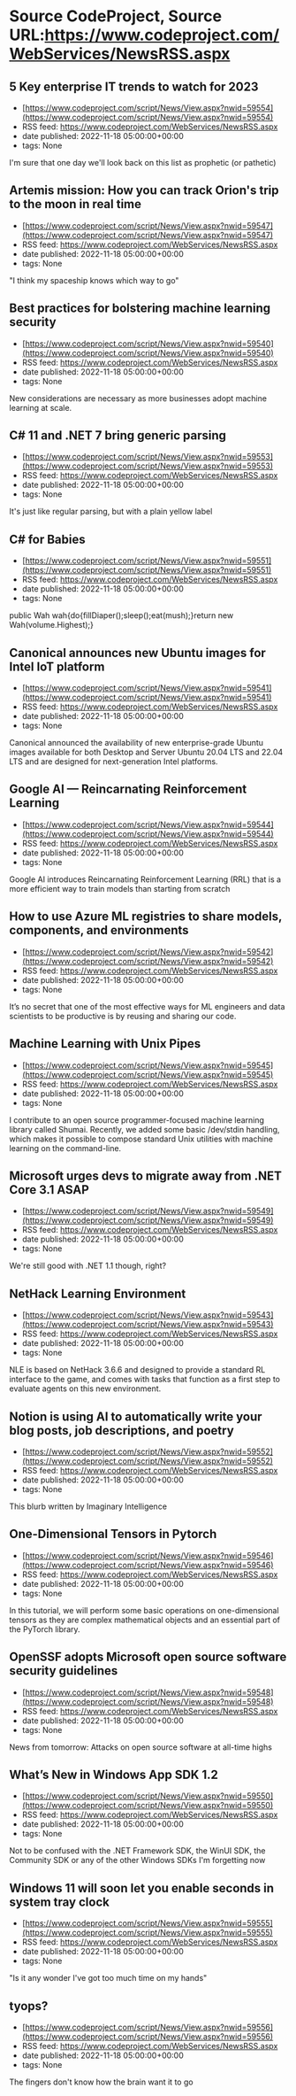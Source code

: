 # Source CodeProject, Source URL:https://www.codeproject.com/WebServices/NewsRSS.aspx

## 5 Key enterprise IT trends to watch for 2023
 - [https://www.codeproject.com/script/News/View.aspx?nwid=59554](https://www.codeproject.com/script/News/View.aspx?nwid=59554)
 - RSS feed: https://www.codeproject.com/WebServices/NewsRSS.aspx
 - date published: 2022-11-18 05:00:00+00:00
 - tags: None

I'm sure that one day we'll look back on this list as prophetic (or pathetic)

## Artemis mission: How you can track Orion's trip to the moon in real time
 - [https://www.codeproject.com/script/News/View.aspx?nwid=59547](https://www.codeproject.com/script/News/View.aspx?nwid=59547)
 - RSS feed: https://www.codeproject.com/WebServices/NewsRSS.aspx
 - date published: 2022-11-18 05:00:00+00:00
 - tags: None

"I think my spaceship knows which way to go"

## Best practices for bolstering machine learning security
 - [https://www.codeproject.com/script/News/View.aspx?nwid=59540](https://www.codeproject.com/script/News/View.aspx?nwid=59540)
 - RSS feed: https://www.codeproject.com/WebServices/NewsRSS.aspx
 - date published: 2022-11-18 05:00:00+00:00
 - tags: None

New considerations are necessary as more businesses adopt machine learning at scale.

## C# 11 and .NET 7 bring generic parsing
 - [https://www.codeproject.com/script/News/View.aspx?nwid=59553](https://www.codeproject.com/script/News/View.aspx?nwid=59553)
 - RSS feed: https://www.codeproject.com/WebServices/NewsRSS.aspx
 - date published: 2022-11-18 05:00:00+00:00
 - tags: None

It's just like regular parsing, but with a plain yellow label

## C# for Babies
 - [https://www.codeproject.com/script/News/View.aspx?nwid=59551](https://www.codeproject.com/script/News/View.aspx?nwid=59551)
 - RSS feed: https://www.codeproject.com/WebServices/NewsRSS.aspx
 - date published: 2022-11-18 05:00:00+00:00
 - tags: None

public Wah wah{do{fillDiaper();sleep();eat(mush);}return new Wah(volume.Highest);}

## Canonical announces new Ubuntu images for Intel IoT platform
 - [https://www.codeproject.com/script/News/View.aspx?nwid=59541](https://www.codeproject.com/script/News/View.aspx?nwid=59541)
 - RSS feed: https://www.codeproject.com/WebServices/NewsRSS.aspx
 - date published: 2022-11-18 05:00:00+00:00
 - tags: None

Canonical announced the availability of new enterprise-grade Ubuntu images available for both Desktop and Server Ubuntu 20.04 LTS and 22.04 LTS and are designed for next-generation Intel platforms.

## Google AI — Reincarnating Reinforcement Learning
 - [https://www.codeproject.com/script/News/View.aspx?nwid=59544](https://www.codeproject.com/script/News/View.aspx?nwid=59544)
 - RSS feed: https://www.codeproject.com/WebServices/NewsRSS.aspx
 - date published: 2022-11-18 05:00:00+00:00
 - tags: None

Google AI introduces Reincarnating Reinforcement Learning (RRL) that is a more efficient way to train models than starting from scratch

## How to use Azure ML registries to share models, components, and environments
 - [https://www.codeproject.com/script/News/View.aspx?nwid=59542](https://www.codeproject.com/script/News/View.aspx?nwid=59542)
 - RSS feed: https://www.codeproject.com/WebServices/NewsRSS.aspx
 - date published: 2022-11-18 05:00:00+00:00
 - tags: None

It’s no secret that one of the most effective ways for ML engineers and data scientists to be productive is by reusing and sharing our code.

## Machine Learning with Unix Pipes
 - [https://www.codeproject.com/script/News/View.aspx?nwid=59545](https://www.codeproject.com/script/News/View.aspx?nwid=59545)
 - RSS feed: https://www.codeproject.com/WebServices/NewsRSS.aspx
 - date published: 2022-11-18 05:00:00+00:00
 - tags: None

I contribute to an open source programmer-focused machine learning library called Shumai. Recently, we added some basic /dev/stdin handling, which makes it possible to compose standard Unix utilities with machine learning on the command-line.

## Microsoft urges devs to migrate away from .NET Core 3.1 ASAP
 - [https://www.codeproject.com/script/News/View.aspx?nwid=59549](https://www.codeproject.com/script/News/View.aspx?nwid=59549)
 - RSS feed: https://www.codeproject.com/WebServices/NewsRSS.aspx
 - date published: 2022-11-18 05:00:00+00:00
 - tags: None

We're still good with .NET 1.1 though, right?

## NetHack Learning Environment
 - [https://www.codeproject.com/script/News/View.aspx?nwid=59543](https://www.codeproject.com/script/News/View.aspx?nwid=59543)
 - RSS feed: https://www.codeproject.com/WebServices/NewsRSS.aspx
 - date published: 2022-11-18 05:00:00+00:00
 - tags: None

NLE is based on NetHack 3.6.6 and designed to provide a standard RL interface to the game, and comes with tasks that function as a first step to evaluate agents on this new environment.

## Notion is using AI to automatically write your blog posts, job descriptions, and poetry
 - [https://www.codeproject.com/script/News/View.aspx?nwid=59552](https://www.codeproject.com/script/News/View.aspx?nwid=59552)
 - RSS feed: https://www.codeproject.com/WebServices/NewsRSS.aspx
 - date published: 2022-11-18 05:00:00+00:00
 - tags: None

This blurb written by Imaginary Intelligence

## One-Dimensional Tensors in Pytorch
 - [https://www.codeproject.com/script/News/View.aspx?nwid=59546](https://www.codeproject.com/script/News/View.aspx?nwid=59546)
 - RSS feed: https://www.codeproject.com/WebServices/NewsRSS.aspx
 - date published: 2022-11-18 05:00:00+00:00
 - tags: None

In this tutorial, we will perform some basic operations on one-dimensional tensors as they are complex mathematical objects and an essential part of the PyTorch library.

## OpenSSF adopts Microsoft open source software security guidelines
 - [https://www.codeproject.com/script/News/View.aspx?nwid=59548](https://www.codeproject.com/script/News/View.aspx?nwid=59548)
 - RSS feed: https://www.codeproject.com/WebServices/NewsRSS.aspx
 - date published: 2022-11-18 05:00:00+00:00
 - tags: None

News from tomorrow: Attacks on open source software at all-time highs

## What’s New in Windows App SDK 1.2
 - [https://www.codeproject.com/script/News/View.aspx?nwid=59550](https://www.codeproject.com/script/News/View.aspx?nwid=59550)
 - RSS feed: https://www.codeproject.com/WebServices/NewsRSS.aspx
 - date published: 2022-11-18 05:00:00+00:00
 - tags: None

Not to be confused with the .NET Framework SDK, the WinUI SDK, the Community SDK or any of the other Windows SDKs I'm forgetting now

## Windows 11 will soon let you enable seconds in system tray clock
 - [https://www.codeproject.com/script/News/View.aspx?nwid=59555](https://www.codeproject.com/script/News/View.aspx?nwid=59555)
 - RSS feed: https://www.codeproject.com/WebServices/NewsRSS.aspx
 - date published: 2022-11-18 05:00:00+00:00
 - tags: None

"Is it any wonder I've got too much time on my hands"

## tyops?
 - [https://www.codeproject.com/script/News/View.aspx?nwid=59556](https://www.codeproject.com/script/News/View.aspx?nwid=59556)
 - RSS feed: https://www.codeproject.com/WebServices/NewsRSS.aspx
 - date published: 2022-11-18 05:00:00+00:00
 - tags: None

The fingers don't know how the brain want it to go
